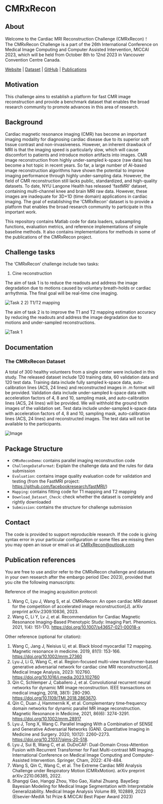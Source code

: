 # CMRxRecon

## About
Welcome to the Cardiac MRI Reconstruction Challenge (CMRxRecon)！  
The CMRxRecon Challenge is a part of the 26th International Conference on Medical Image Computing and Computer Assisted Intervention, MICCAI 2023, which will be held from October 8th to 12nd 2023 in Vancouver Convention Centre Canada.


[Website](https://cmrxrecon.github.io/) |
[Dataset](https://www.synapse.org/#!Synapse:syn51471091/wiki/) |
[GitHub](https://github.com/CmrxRecon/CMRxRecon/) |
[Publications](#Publication-references)

## Motivation
This challenge aims to establish a platform for fast CMR image reconstruction and provide a benchmark dataset that enables the broad research community to promote advances in this area of research.

## Background
Cardiac magnetic resonance imaging (CMR) has become an important imaging modality for diagnosing cardiac disease due to its superior soft tissue contrast and non-invasiveness. However, an inherent drawback of MRI is that the imaging speed is particularly slow, which will cause discomfort to patients and intr​oduce motion artifacts into images. CMR image reconstruction from highly under-sampled k-space (raw data) has become a hot topic in recent years. 
So far, a large number of AI-based image reconstruction algorithms have shown the potential to improve imaging performance through highly under-sampling data. However, the field of CMR reconstruction still lacks public, standardized, and high-quality datasets. To date, NYU Langone Health has released 'fastMRI' dataset, containing multi-channel knee and brain MRI raw data. However, these images are inadequate for 3D+1D (time domain) applications in cardiac imaging. The goal of establishing the 'CMRxRecon' dataset is to provide a platform that enables the broad research community to participate in this important work.  

This repository contains Matlab code for data loaders, subsampling functions, evaluation metrics, and reference implementations of simple baseline methods. It also contains implementations for methods in some of the publications of the CMRxRecon project.

## Challenge tasks
The ‘CMRxRecon’ challenge include two tasks: 
1) Cine reconstruction

The aim of task 1 is to reduce the readouts and address the image degradation due to motions caused by voluntary breath-holds or cardiac arrhythmia. The final goal will be real-time cine imaging. 

![Task 2](https://github.com/CmrxRecon/CMRxRecon/blob/main/Cine.jpg)
2) T1/T2 mapping

The aim of task 2 is to improve the T1 and T2 mapping estimation accuracy by reducing the readouts and address the image degradation due to motions and under-sampled reconstructions.

![Task 1](https://github.com/CmrxRecon/CMRxRecon/blob/main/Mapping.jpg)

## Documentation

### The CMRxRecon Dataset
A total of 300 healthy volunteers from a single center were included in this study. 
The released dataset include 120 training data, 60 validation data and 120 test data.
Training data include fully sampled k-space data, auto-calibration lines (ACS, 24 lines) and reconstructed images in .m format will be provided.
Validation data include under-sampled k-space data with acceleration factors of 4, 8 and 10, sampling mask, and auto-calibration lines (ACS, 24 lines) will be provided. We will withhold the ground truth images of the validation set.
Test data include under-sampled k-space data with acceleration factors of 4, 8 and 10, sampling mask, auto-calibration lines (ACS, 24 lines) and reconstructed images. The test data will not be available to the participants.

![Image](https://github.com/CmrxRecon/CMRxRecon/blob/main/Image.jpg)

## Package Structure
* `CMRxReconDemo`: contains parallel imaging reconstruction code
* `ChallengeDataFormat`: Explain the challenge data and the rules for data submission
* `Evaluation`: contains image quality evaluation code for validation and testing (from the FastMRI project: https://github.com/facebookresearch/fastMRI/)
* `Mapping`: contains fitting code for T1 mapping and T2 mapping
* `Download_Dataset_Check`: check whether the dataset is completely and rightly downloaded
* `Submission`: contains the structure for challenge submission

## Contact
The code is provided to support reproducible research. If the code is giving syntax error in your particular configuration or some files are missing then you may open an issue or email us at CMRxRecon@outlook.com

## Publication references
You are free to use and/or refer to the CMRxRecon challenge and datasets in your own research after the embargo period (Dec 2023), provided that you cite the following manuscripts: 

Reference of the imaging acquisition protocol: 
1. Wang C, Lyu J, Wang S, et al. CMRxRecon: An open cardiac MRI dataset for the competition of accelerated image reconstruction[J]. arXiv preprint arXiv:2309.10836, 2023.
2. Wang C, Li Y, Lv J, et al. Recommendation for Cardiac Magnetic Resonance Imaging-Based Phenotypic Study: Imaging Part. Phenomics. 2021, 1(4): 151-170. https://doi.org/10.1007/s43657-021-00018-x

Other reference (optional for citation):
1. Wang C, Jang J, Neisius U, et al. Black blood myocardial T2 mapping. Magnetic resonance in medicine. 2019, 81(1): 153-166. https://doi.org/10.1002/mrm.27360
2. Lyu J, Li G, Wang C, et al. Region-focused multi-view transformer-based generative adversarial network for cardiac cine MRI reconstruction[J]. Medical Image Analysis, 2023: 102760. https://doi.org/10.1016/j.media.2023.102760
3. Qin C, Schlemper J, Caballero J, et al. Convolutional recurrent neural networks for dynamic MR image reconstruction. IEEE transactions on medical imaging, 2018, 38(1): 280-290. https://doi.org/10.1109/TMI.2018.2863670.
4. Qin C, Duan J, Hammernik K, et al. Complementary time‐frequency domain networks for dynamic parallel MR image reconstruction. Magnetic Resonance in Medicine, 2021, 86(6): 3274-3291. https://doi.org/10.1002/mrm.28917
5. Lyu J, Tong X, Wang C. Parallel Imaging With a Combination of SENSE and Generative Adversarial Networks (GAN). Quantitative Imaging in Medicine and Surgery. 2020, 10(12): 2260–2273. https://doi.org/10.21037/qims-20-518.
6. Lyu J, Sui B, Wang C, et al. DuDoCAF: Dual-Domain Cross-Attention Fusion with Recurrent Transformer for Fast Multi-contrast MR Imaging. International Conference on Medical Image Computing and Computer-Assisted Intervention. Springer, Cham, 2022: 474-484.
7. Wang S, Qin C, Wang C, et al. The Extreme Cardiac MRI Analysis Challenge under Respiratory Motion (CMRxMotion). arXiv preprint arXiv:2210.06385, 2022.
8. Shangqi Gao, Hangqi Zhou, Yibo Gao, Xiahai Zhuang. BayeSeg: Bayesian Modeling for Medical Image Segmentation with Interpretable Generalizability. Medical Image Analysis Volume 89, 102889, 2023 (Elsevier-MedIA 1st Prize & MICCAl Best Paper Award 2023) 
